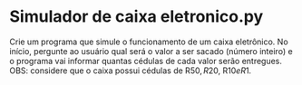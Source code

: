 # Simulador de caixa eletronico.py
Crie um programa que simule o funcionamento de um caixa eletrônico. No início, pergunte ao usuário qual será o valor a ser sacado (número inteiro) e o programa vai informar quantas cédulas de cada valor serão entregues. OBS:  considere que o caixa possui cédulas de R$50, R$20, R$10 e R$1.
